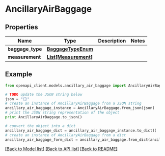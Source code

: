 # AncillaryAirBaggage


## Properties
Name | Type | Description | Notes
------------ | ------------- | ------------- | -------------
**baggage_type** | [**BaggageTypeEnum**](BaggageTypeEnum.md) |  | 
**measurement** | [**List[Measurement]**](Measurement.md) |  | 

## Example

```python
from openapi_client.models.ancillary_air_baggage import AncillaryAirBaggage

# TODO update the JSON string below
json = "{}"
# create an instance of AncillaryAirBaggage from a JSON string
ancillary_air_baggage_instance = AncillaryAirBaggage.from_json(json)
# print the JSON string representation of the object
print AncillaryAirBaggage.to_json()

# convert the object into a dict
ancillary_air_baggage_dict = ancillary_air_baggage_instance.to_dict()
# create an instance of AncillaryAirBaggage from a dict
ancillary_air_baggage_form_dict = ancillary_air_baggage.from_dict(ancillary_air_baggage_dict)
```
[[Back to Model list]](../README.md#documentation-for-models) [[Back to API list]](../README.md#documentation-for-api-endpoints) [[Back to README]](../README.md)


